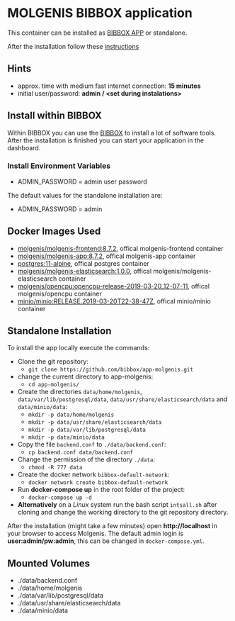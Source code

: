 # MOLGENIS BIBBOX application

This container can be installed as [BIBBOX APP](https://bibbox.readthedocs.io/en/latest/ "BIBBOX") or standalone.
 
After the installation follow these [instructions](INSTALL-APP.md)

## Hints
* approx. time with medium fast internet connection: **15 minutes**
* initial user/password: **admin / \<set during instalations\>**

## Install within BIBBOX

Within BIBBOX you can use the [BIBBOX](https://bibbox.readthedocs.io/en/latest/ "BIBBOX") to install a lot of software tools. After the installation is finished you can start your application in the dashboard.

### Install Environment Variables

 * ADMIN_PASSWORD = admin user password
 
The default values for the standalone installation are:

 * ADMIN_PASSWORD = admin

## Docker Images Used
 * [molgenis/molgenis-frontend:8.7.2](https://hub.docker.com/r/molgenis/molgenis-frontend/), offical molgenis-frontend container 
 * [molgenis/molgenis-app:8.7.2](https://hub.docker.com/r/molgenis/molgenis-app), offical molgenis-app container
 * [postgres:11-alpine](https://hub.docker.com/_/postgres), offical postgres container
 * [molgenis/molgenis-elasticsearch:1.0.0](https://hub.docker.com/r/molgenis/molgenis-elasticsearch/), offical molgenis/molgenis-elasticsearch container
 * [molgenis/opencpu:opencpu-release-2019-03-20_12-07-11](https://hub.docker.com/r/molgenis/opencpu/), offical molgenis/opencpu container
 * [minio/minio:RELEASE.2019-03-20T22-38-47Z](https://hub.docker.com/r/minio/minio/), offical minio/minio container
 
## Standalone Installation

To install the app locally execute the commands:
* Clone the git repository: 
  * `git clone https://github.com/bibbox/app-molgenis.git`
* change the current directory to app-molgenis: 
  * `cd app-molgenis/` 
* Create the directories `data/home/molgenis`, `data/var/lib/postgresql/data`, `data/usr/share/elasticsearch/data` and `data/minio/data`:
  * `mkdir -p data/home/molgenis` 
  * `mkdir -p data/usr/share/elasticsearch/data`
  * `mkdir -p data/var/lib/postgresql/data`
  * `mkdir -p data/minio/data` 
* Copy the file `backend.conf` to `./data/backend.conf`: 
  * `cp backend.conf data/backend.conf`
* Change the permission of the directory `./data`: 
  * `chmod -R 777 data`
* Create the docker network `bibbox-default-network`: 
  * `docker network create bibbox-default-network`
* Run **docker-compose up** in the root folder of the project: 
  * `docker-compose up -d`
* **Alternatively** on a *Linux* system run the bash script `intsall.sh` after cloning and change the working directory to the git repository directory.
 

After the installation (might take a few minutes) open **http://localhost** in your browser to access Molgenis.
The default admin login is **user:admin/pw:admin**, this can be changed in `docker-compose.yml`.

## Mounted Volumes
* ./data/backend.conf
* ./data/home/molgenis
* ./data/var/lib/postgresql/data
* ./data/usr/share/elasticsearch/data
* ./data/minio/data
